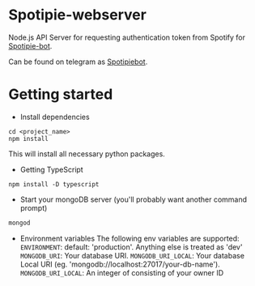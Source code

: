 # Spotipie-webserver
Node.js API Server for requesting authentication token from Spotify for [Spotipie-bot](https://github.com/NeelPlaysAC/spotipie-bot).

Can be found on telegram as [Spotipiebot](https://t.me/Spotipiebot).

# Getting started
- Install dependencies
```
cd <project_name>
npm install
```
This will install all necessary python packages.

- Getting TypeScript
```
npm install -D typescript
```
- Start your mongoDB server (you'll probably want another command prompt)
```bash
mongod
```
- Environment variables
The following env variables are supported:
 `ENVIRONMENT`: default: 'production'. Anything else is treated as 'dev'
 `MONGODB_URI`: Your database URI.
 `MONGODB_URI_LOCAL`: Your database Local URI (eg. 'mongodb://localhost:27017/your-db-name').
 `MONGODB_URI_LOCAL`: An integer of consisting of your owner ID
```
